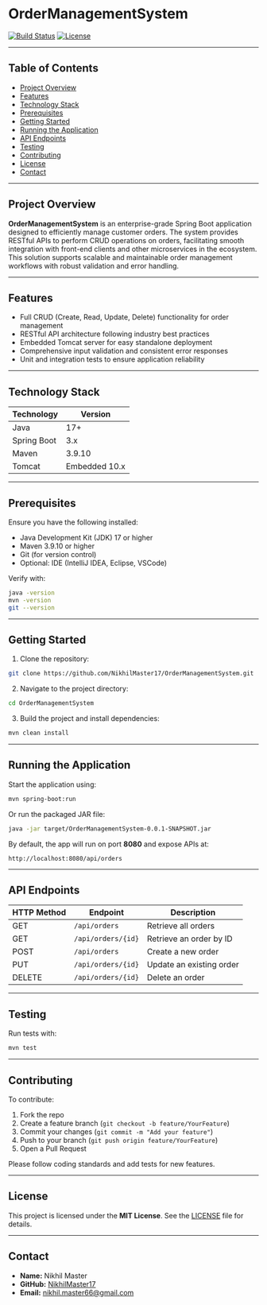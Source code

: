# OrderManagementSystem

[![Build Status](https://img.shields.io/badge/build-passing-brightgreen)](https://github.com/NikhilMaster17/OrderManagementSystem/actions)
[![License](https://img.shields.io/badge/license-MIT-blue)](LICENSE)

---

## Table of Contents

* [Project Overview](#project-overview)
* [Features](#features)
* [Technology Stack](#technology-stack)
* [Prerequisites](#prerequisites)
* [Getting Started](#getting-started)
* [Running the Application](#running-the-application)
* [API Endpoints](#api-endpoints)
* [Testing](#testing)
* [Contributing](#contributing)
* [License](#license)
* [Contact](#contact)

---

## Project Overview

**OrderManagementSystem** is an enterprise-grade Spring Boot application designed to efficiently manage customer orders. The system provides RESTful APIs to perform CRUD operations on orders, facilitating smooth integration with front-end clients and other microservices in the ecosystem. This solution supports scalable and maintainable order management workflows with robust validation and error handling.

---

## Features

* Full CRUD (Create, Read, Update, Delete) functionality for order management
* RESTful API architecture following industry best practices
* Embedded Tomcat server for easy standalone deployment
* Comprehensive input validation and consistent error responses
* Unit and integration tests to ensure application reliability

---

## Technology Stack

| Technology  | Version       |
| ----------- | ------------- |
| Java        | 17+           |
| Spring Boot | 3.x           |
| Maven       | 3.9.10        |
| Tomcat      | Embedded 10.x |

---

## Prerequisites

Ensure you have the following installed:

* Java Development Kit (JDK) 17 or higher
* Maven 3.9.10 or higher
* Git (for version control)
* Optional: IDE (IntelliJ IDEA, Eclipse, VSCode)

Verify with:

```bash
java -version
mvn -version
git --version
```

---

## Getting Started

1. Clone the repository:

```bash
git clone https://github.com/NikhilMaster17/OrderManagementSystem.git
```

2. Navigate to the project directory:

```bash
cd OrderManagementSystem
```

3. Build the project and install dependencies:

```bash
mvn clean install
```

---

## Running the Application

Start the application using:

```bash
mvn spring-boot:run
```

Or run the packaged JAR file:

```bash
java -jar target/OrderManagementSystem-0.0.1-SNAPSHOT.jar
```

By default, the app will run on port **8080** and expose APIs at:

```
http://localhost:8080/api/orders
```

---

## API Endpoints

| HTTP Method | Endpoint           | Description              |
| ----------- | ------------------ | ------------------------ |
| GET         | `/api/orders`      | Retrieve all orders      |
| GET         | `/api/orders/{id}` | Retrieve an order by ID  |
| POST        | `/api/orders`      | Create a new order       |
| PUT         | `/api/orders/{id}` | Update an existing order |
| DELETE      | `/api/orders/{id}` | Delete an order          |

---

## Testing

Run tests with:

```bash
mvn test
```

---

## Contributing

To contribute:

1. Fork the repo
2. Create a feature branch (`git checkout -b feature/YourFeature`)
3. Commit your changes (`git commit -m "Add your feature"`)
4. Push to your branch (`git push origin feature/YourFeature`)
5. Open a Pull Request

Please follow coding standards and add tests for new features.

---

## License

This project is licensed under the **MIT License**. See the [LICENSE](LICENSE) file for details.

---

## Contact

* **Name:** Nikhil Master
* **GitHub:** [NikhilMaster17](https://github.com/NikhilMaster17)
* **Email:** nikhil.master66@gmail.com


